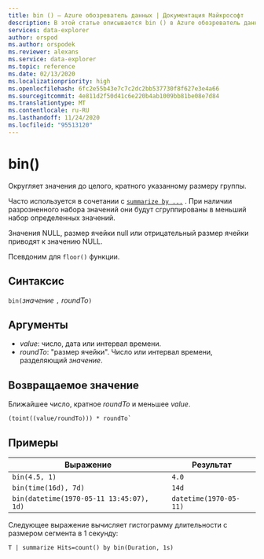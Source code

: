 ```yaml
---
title: bin () — Azure обозреватель данных | Документация Майкрософт
description: В этой статье описывается bin () в Azure обозреватель данных.
services: data-explorer
author: orspod
ms.author: orspodek
ms.reviewer: alexans
ms.service: data-explorer
ms.topic: reference
ms.date: 02/13/2020
ms.localizationpriority: high
ms.openlocfilehash: 6fc2e55b43e7c7c2dc2bb537730f8f627e3e4a66
ms.sourcegitcommit: 4e811d2f50d41c6e220b4ab1009bb81be08e7d84
ms.translationtype: MT
ms.contentlocale: ru-RU
ms.lasthandoff: 11/24/2020
ms.locfileid: "95513120"
---
```

# <a name="bin"></a>bin()

Округляет значения до целого, кратного указанному размеру группы. 

Часто используется в сочетании с [`summarize by ...`](./summarizeoperator.md) .
При наличии разрозненного набора значений они будут сгруппированы в меньший набор определенных значений.

Значения NULL, размер ячейки null или отрицательный размер ячейки приводят к значению NULL. 

Псевдоним для `floor()` функции.

## <a name="syntax"></a>Синтаксис

`bin(`*значение* `,` *roundTo*`)`

## <a name="arguments"></a>Аргументы

* *value*: число, дата или интервал времени. 
* *roundTo*: "размер ячейки". Число или интервал времени, разделяющий *значение*. 

## <a name="returns"></a>Возвращаемое значение

Ближайшее число, кратное *roundTo* и меньшее *value*.  
 
```kusto
(toint((value/roundTo))) * roundTo`
```

## <a name="examples"></a>Примеры

Выражение | Результат
---|---
`bin(4.5, 1)` | `4.0`
`bin(time(16d), 7d)` | `14d`
`bin(datetime(1970-05-11 13:45:07), 1d)`|  `datetime(1970-05-11)`


Следующее выражение вычисляет гистограмму длительности с размером сегмента в 1 секунду:

```kusto
T | summarize Hits=count() by bin(Duration, 1s)
```
